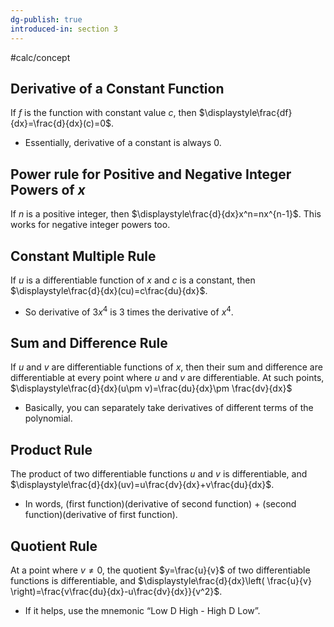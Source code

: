 ```yaml
---
dg-publish: true
introduced-in: section 3
---
```

#calc/concept 
## Derivative of a Constant Function
If $f$ is the function with constant value $c$, then $\displaystyle\frac{df}{dx}=\frac{d}{dx}(c)=0$.
- Essentially, derivative of a constant is always $0$.
## Power rule for Positive and Negative Integer Powers of $x$
If $n$ is a positive integer, then $\displaystyle\frac{d}{dx}x^n=nx^{n-1}$. This works for negative integer powers too.
## Constant Multiple Rule
If $u$ is a differentiable function of $x$ and $c$ is a constant, then $\displaystyle\frac{d}{dx}(cu)=c\frac{du}{dx}$.
- So derivative of $3x^4$ is $3$ times the derivative of $x^4$.
## Sum and Difference Rule
If $u$ and $v$ are differentiable functions of $x$, then their sum and difference are differentiable at every point where $u$ and $v$ are differentiable. At such points, $\displaystyle\frac{d}{dx}(u\pm v)=\frac{du}{dx}\pm \frac{dv}{dx}$
- Basically, you can separately take derivatives of different terms of the polynomial.
## Product Rule
The product of two differentiable functions $u$ and $v$ is differentiable, and $\displaystyle\frac{d}{dx}(uv)=u\frac{dv}{dx}+v\frac{du}{dx}$.
- In words, (first function)(derivative of second function) $+$ (second function)(derivative of first function).
## Quotient Rule
At a point where $v\neq 0$, the quotient $y=\frac{u}{v}$ of two differentiable functions is differentiable, and $\displaystyle\frac{d}{dx}\left( \frac{u}{v} \right)=\frac{v\frac{du}{dx}-u\frac{dv}{dx}}{v^2}$.
- If it helps, use the mnemonic “Low D High - High D Low”.